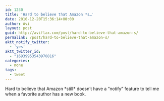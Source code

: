```yaml
---
id: 1230
title: 'Hard to believe that Amazon *s…'
date: 2010-12-20T15:36:14+00:00
author: Avi
layout: post
guid: http://aviflax.com/post/hard-to-believe-that-amazon-s/
permalink: /post/hard-to-believe-that-amazon-s/
aktt_notify_twitter:
  - 'yes'
aktt_twitter_id:
  - "16939953543970816"
categories:
  - none
tags:
  - tweet
---
```

Hard to believe that Amazon \*still\* doesn&#8217;t have a “notify” feature to tell me when a favorite author has a new book.